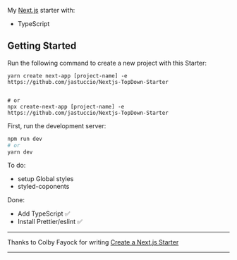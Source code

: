 My [Next.js](https://nextjs.org/) starter with:

- TypeScript

## Getting Started

Run the following command to create a new project with this Starter:

```
yarn create next-app [project-name] -e https://github.com/jastuccio/Nextjs-TopDown-Starter


# or
npx create-next-app [project-name] -e https://github.com/jastuccio/Nextjs-TopDown-Starter
```

First, run the development server:

```bash
npm run dev
# or
yarn dev
```

To do:

- setup Global styles
- styled-coponents

Done:

- Add TypeScript ✅
- Install Prettier/eslint ✅

---

Thanks to Colby Fayock for writing [Create a Next.js Starter](https://www.freecodecamp.org/news/how-to-create-a-nextjs-starter-to-easily-bootstrap-a-new-react-app/)

---
